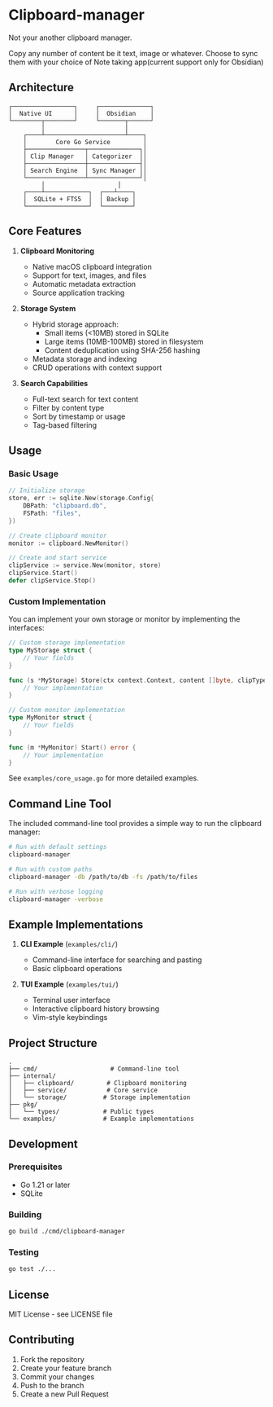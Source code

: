 # Clipboard-manager

Not your another clipboard manager.

Copy any number of content be it text, image or whatever.
Choose to sync them with your choice of Note taking app(current support only for Obsidian)


## Architecture

```ascii
┌─────────────────┐     ┌──────────────┐
│  Native UI      │     │  Obsidian    │
└────────┬────────┘     └───────┬──────┘
         │                      │
    ┌────┴──────────────────────┴────┐
    │        Core Go Service         │
    ├────────────────┬──────────────┐│
    │ Clip Manager   │ Categorizer  ││
    ├────────────────┼──────────────┤│
    │ Search Engine  │ Sync Manager ││
    └────────────────┴──────────────┘│
         │                    │
    ┌────┴────────────┐  ┌───┴────┐
    │  SQLite + FTS5  │  │ Backup │
    └─────────────────┘  └────────┘
```

## Core Features

1. **Clipboard Monitoring**
   - Native macOS clipboard integration
   - Support for text, images, and files
   - Automatic metadata extraction
   - Source application tracking

2. **Storage System**
   - Hybrid storage approach:
     - Small items (<10MB) stored in SQLite
     - Large items (10MB-100MB) stored in filesystem
     - Content deduplication using SHA-256 hashing
   - Metadata storage and indexing
   - CRUD operations with context support

3. **Search Capabilities**
   - Full-text search for text content
   - Filter by content type
   - Sort by timestamp or usage
   - Tag-based filtering

## Usage

### Basic Usage

```go
// Initialize storage
store, err := sqlite.New(storage.Config{
    DBPath: "clipboard.db",
    FSPath: "files",
})

// Create clipboard monitor
monitor := clipboard.NewMonitor()

// Create and start service
clipService := service.New(monitor, store)
clipService.Start()
defer clipService.Stop()
```

### Custom Implementation

You can implement your own storage or monitor by implementing the interfaces:

```go
// Custom storage implementation
type MyStorage struct {
    // Your fields
}

func (s *MyStorage) Store(ctx context.Context, content []byte, clipType string, metadata types.Metadata) (*types.Clip, error) {
    // Your implementation
}

// Custom monitor implementation
type MyMonitor struct {
    // Your fields
}

func (m *MyMonitor) Start() error {
    // Your implementation
}
```

See `examples/core_usage.go` for more detailed examples.

## Command Line Tool

The included command-line tool provides a simple way to run the clipboard manager:

```bash
# Run with default settings
clipboard-manager

# Run with custom paths
clipboard-manager -db /path/to/db -fs /path/to/files

# Run with verbose logging
clipboard-manager -verbose
```

## Example Implementations

1. **CLI Example** (`examples/cli/`)
   - Command-line interface for searching and pasting
   - Basic clipboard operations

2. **TUI Example** (`examples/tui/`)
   - Terminal user interface
   - Interactive clipboard history browsing
   - Vim-style keybindings

## Project Structure

```
.
├── cmd/                    # Command-line tool
├── internal/
│   ├── clipboard/         # Clipboard monitoring
│   ├── service/           # Core service
│   └── storage/          # Storage implementation
├── pkg/
│   └── types/            # Public types
└── examples/             # Example implementations
```

## Development

### Prerequisites
- Go 1.21 or later
- SQLite

### Building
```bash
go build ./cmd/clipboard-manager
```

### Testing
```bash
go test ./...
```

## License

MIT License - see LICENSE file

## Contributing

1. Fork the repository
2. Create your feature branch
3. Commit your changes
4. Push to the branch
5. Create a new Pull Request
